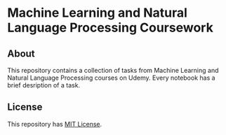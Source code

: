 # Machine Learning and Natural Language Processing Coursework
## About
This repository contains a collection of tasks from Machine Learning and Natural Language Processing courses on Udemy. Every notebook has a brief desription of a task.
## License
This repository has [MIT License](LICENSE). 

